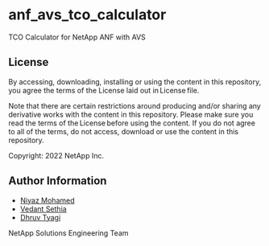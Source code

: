 # anf_avs_tco_calculator
TCO Calculator for NetApp ANF with AVS

## License
By accessing, downloading, installing or using the content in this repository, you agree the terms of the License laid out in License file.

Note that there are certain restrictions around producing and/or sharing any derivative works with the content in this repository. Please make sure you read the terms of the License before using the content. If you do not agree to all of the terms, do not access, download or use the content in this repository.

Copyright: 2022 NetApp Inc.

## Author Information
- [Niyaz Mohamed](mailto:niyaz.mohamed@netapp.com)
- [Vedant Sethia](mailto:vedant.sethia@netapp.com)
- [Dhruv Tyagi](mailto:dhruv.tyagi@netapp.com)

NetApp Solutions Engineering Team
